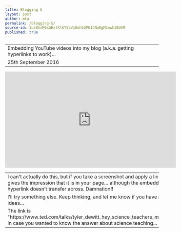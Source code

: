 ```yaml
---
title: Blogging 5
layout: post
author: mta
permalink: /blogging-5/
source-id: 1usOnxM0xGEx7XlKY5eVz8mhSDPU1CNoRgM5mwhZBUXM
published: true
---
```

<table>
  <tr>
    <td>Embedding YouTube videos into my blog (a.k.a. getting hyperlinks to work)...</td>
  </tr>
  <tr>
    <td>25th September 2016</td>
  </tr>
</table>


<iframe width="560" height="315" src="https://www.youtube.com/embed/iG9CE55wbtY?list=PL70DEC2B0568B5469" frameborder="0" allowfullscreen></iframe>

<table>
  <tr>
    <td>I can't actually do this, but if you take a screenshot and apply a link, then it gives the impression that it is in your page… although the embedded hyperlink doesn’t transfer across.  Damnation!!</td>
  </tr>
  <tr>
    <td>I’ll try something else.  Keep thinking, and let me know if you have any bright ideas…</td>
  </tr>
  <tr>
    <td>The link is "https://www.ted.com/talks/tyler_dewitt_hey_science_teachers_make_it_fun" in case you wanted to know the answer about science teaching...</td>
  </tr>
</table>


